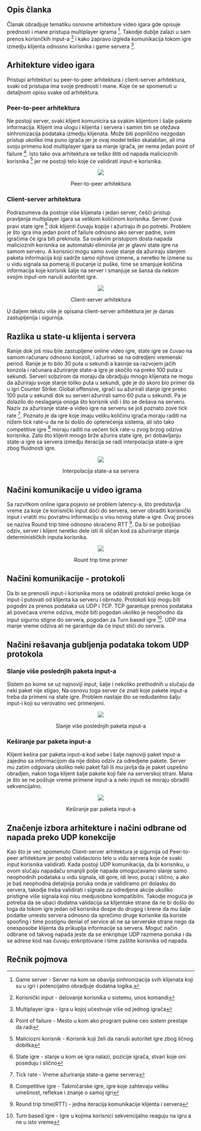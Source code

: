 ## Opis članka

  Članak obradjuje tematiku osnovne arhitekture video igara gde opisuje prednosti i mane pristupa multiplayer igrama [^1]. Takodje dublje zalazi u sam prenos korisnčkih input-a [^2] i kako zapravo izgleda komunikacija tokom igre izmedju klijenta odnosno korisnika i game servera [^3].

## Arhitekture video igara

Pristupi arhitekturi su peer-to-peer arhitektura i client-server arhitektura, svaki od pristupa ima svoje prednosti i mane. Koje će se spomenuti u detaljnom opisu svake od arhitektura.

### Peer-to-peer arhitektura

  Ne postoji server, svaki klijent komunicira sa svakim klijentom i šalje pakete informacija. Klijent ima ulogu i klijenta i servera i samim tim se otežava sinhronizacija podataka izmedju klijenata. Može biti poprilično nezgodan pristup ukoliko ima puno igrača jer je ovaj model teško skalabilan, ali ima svoju primenu kod multiplayer igara sa manje igrača, jer nema jedan point of failure [^4]. Isto tako ova arhitektura se teško štiti od napada malicioznih korisnika [^6] jer ne postoji telo koje će validirati input-e korisnika.

<p align="center">
  <img src="https://github.com/JanosevicRa177/Game-security-research/blob/main/literatura/Naucni%20clanci/Online%20igre/Analiza%20pretnji%20kroz%20analizu%20inputa%20korisnika/Real-time%20Multiplayer%20Software%20Architecture%20and%20protocol%20threat%20mitigation/Slike/Peer-to-peer%20arhitektura.png" />
</p>

<p align="center">
  Peer-to-peer arhitektura
</p>

### Client-server arhitektura

  Podrazumeva da postoje više klijenata i jedan server, češći pristup pravljenja multiplayer igara sa velikom količinom korisnika. Server čuva pravi state igre [^5] dok klijenti čuvaju kopije i ažuriraju ih po potrebi. Problem je što igra ima jedan point of failure odnosno ako server padne, svim igračima će igra biti prekinuta. Sa ovakvim pristupom dosta napada malicioznih korisnika se automatski eliminiše jer je glavni state igre na samom serveru. A korisnici mogu samo svoje stanje da ažuriraju slanjem paketa informacija koji sadrže samo njihove izmene, a neretko te izmene su u vidu signala sa pomeraj ili pucanje iz puške, time se smanjuje količina informacija koje korisnik šalje na server i smanjuje se šansa da nekom svojim input-om naruši autoritet igre.

<p align="center">
  <img src="https://github.com/JanosevicRa177/Game-security-research/blob/main/literatura/Naucni%20clanci/Online%20igre/Analiza%20pretnji%20kroz%20analizu%20inputa%20korisnika/Real-time%20Multiplayer%20Software%20Architecture%20and%20protocol%20threat%20mitigation/Slike/Client-server%20arhitektura.png" />
</p>
<p align="center">
  Client-server arhitektura
</p>


U daljem tekstu više je opisana client-server arhitektura jer je danas zastupljenija i sigurnija.

## Razlika u state-u klijenta i servera

  Ranije dok još nisu bile zastupljene online video igre, state igre se čuvao na samom računaru odnosno konzoli, i ažurirao se na odredjeni vremenski period. Ranije je to bilo 30 puta u sekundi a kasnije sa razvojem jačih konzola i računara ažuriranje state-a igre je skočilo na preko 100 puta u sekundi. Serveri sobzirom da moraju da obradjuju mnogo klijenata ne mogu da ažuriraju svoje stanje toliko puta u sekundi, gde je do skoro bio primer da u igri Counter Strike: Global offensive, igrači su ažurirali stanje igre preko 100 puta u sekundi dok su serveri ažurirali samo 60 puta u sekundi. Pa je dolazilo do neslaganja onoga što korisnik vidi i što se dešava na serveru. Naziv za ažuriranje state-a video igre na serveru se još poznato zove tick rate [^7]. Poznato je da igre koje imaju veliku količinu igrača moraju raditi na nižem tick rate-u da ne bi došlo do opterećenja sistema, ali isto tako competitive igre [^8] moraju raditi na većem tick rate-u zvog brzog odziva korisnika. Zato što klijent mnogo brže ažurira state igre, pri dobavljanju state-a igre sa servera izmedju iteracija se radi interpolacija state-a igre zbog fluidnosti igre.

<p align="center">
  <img src="https://github.com/JanosevicRa177/Game-security-research/blob/main/literatura/Naucni%20clanci/Online%20igre/Analiza%20pretnji%20kroz%20analizu%20inputa%20korisnika/Real-time%20Multiplayer%20Software%20Architecture%20and%20protocol%20threat%20mitigation/Slike/Interpolacija%20state-a%20sa%20servera.png" />
</p>
<p align="center">
  Interpolacija state-a sa servera
</p>

## Načini komunikacije u video igrama

  Sa razvitkom online igara pojavio se problem latency-a, što predstavlja vreme za koje će korisnički input doći do servera, server obraditi korisnički input i vratiti mu povratnu informaciju u visu novog state-a igre. Ovaj proces se naziva Round trip time odnosno skraćeno RTT [^9]. Da bi se poboljšao odziv, server i klijent neretko dele isti ili sličan kod za ažuriranje stanja determinističkih inputa korisnika.

<p align="center">
  <img src="https://github.com/JanosevicRa177/Game-security-research/blob/main/literatura/Naucni%20clanci/Online%20igre/Analiza%20pretnji%20kroz%20analizu%20inputa%20korisnika/Real-time%20Multiplayer%20Software%20Architecture%20and%20protocol%20threat%20mitigation/Slike/Rount%20trip%20time%20primer.png" />
</p>
<p align="center">
  Rount trip time primer
</p>

## Načini komunikacije - protokoli

  Da bi se prenosili input-i korisnika mora se odabrati protokol preko koga će input-i putovati od klijenta ka serveru i obrnuto. Protokoli koji mogu biti pogodni za prenos podataka us UDP i TCP. TCP garantuje prenos podataka ali povećava vreme odziva, može biti pogodan ukoliko je neophodno da input sigurno stigne do servera, pogodan za Turn based igre [^10]. UDP ima manje vreme odziva ali ne garantuje da će input stići do servera. 

## Načini rešavanja gubljenja podataka tokom UDP protokola

### Slanje više poslednjih paketa input-a

  Sistem po kome se uz najnoviji input, šalje i nekoliko prethodnih u slučaju da neki paket nije stigao, Na osnovu toga server će znati koje pakete input-a treba da primeni na state igre. Problem nastaje što se redudantno šalju input-i koji su verovatno već primenjeni.

<p align="center">
  <img src="https://github.com/JanosevicRa177/Game-security-research/blob/main/literatura/Naucni%20clanci/Online%20igre/Analiza%20pretnji%20kroz%20analizu%20inputa%20korisnika/Real-time%20Multiplayer%20Software%20Architecture%20and%20protocol%20threat%20mitigation/Slike/Slanje%20više%20poslednjih%20paketa%20inputpng.png" />
</p>
<p align="center">
  Slanje više poslednjih paketa input-a
</p>

### Keširanje par paketa input-a

  Klijent kešira par paketa input-a kod sebe i šalje najnoviji paket input-a zajedno sa informacijom da nije dobio odziv za odredjene pakete. Server mu zatim odgovara ukoliko neki paket fali ili mu javlja da je paket uspešno obradjen, nakon toga klijent šalje pakete koji fale na serverskoj strani. Mana je što se ne poštuje vreme primene input-a a neki inputi se moraju obraditi sekvencijalno.

<p align="center">
  <img src="https://github.com/JanosevicRa177/Game-security-research/blob/main/literatura/Naucni%20clanci/Online%20igre/Analiza%20pretnji%20kroz%20analizu%20inputa%20korisnika/Real-time%20Multiplayer%20Software%20Architecture%20and%20protocol%20threat%20mitigation/Slike/Keširanje%20par%20paketa%20input.png" />
</p>
<p align="center">
  Keširanje par paketa input-a
</p>

## Značenje izbora arhitekture i načini odbrane od napada preko UDP konekcije

  Kao što je već spomenuto Client-server arhitektura je sigurnija od Peer-to-peer arhitekture jer postoji validaciono telo u vidu servera koje će svaki input korisnika validirati. Kada postoji UDP komunikacija, da bi korisniku, u ovom slučaju napadaču smanjili polje napada omogućavamo slanje samo neophodnih podataka u vidu signala, idi gore, idi levo, pucaj i slično, a ako je baš neophodna detaljnija poruka onda je validiramo pri dolasku do servera, takodje treba validirati i signale za odredjene akcije ukoliko pristigne više signala koji nisu medjusobno kompatibilni. Takodje moguća je potreba da se ubaci dodatna validacija sa klijentske strane da ne bi došlo do toga da tokom igre jedan od korisnika dospe do drugog i krene da mu šalje podatke umesto servera odnosno da sprečimo druge korisnike da koriste spoofing i time postignu denial of service ali ne sa serverske strane nego da onesposobe klijenta da prikuplja informacije sa servera. Moguć način odbrane od takvog napada jeste da se enkriptuje UDP razmena poruka i da se adrese kod nas čuvaju enkriptovane i time zaštite korisnika od napada.
  

## Rečnik pojmova

[^1]: Game server - Server na kom se obavlja sinhronizacija svih klijenata koji su u igri i potencijalno obradjuje dodatna logika.

[^2]: Korisnički input - delovanje korisnika u sistemu, unos komandi

[^3]: Multiplayer igra - Igra u kojoj učestvuje više od jednog igrača

[^4]: Point of failure - Mesto u kom ako program pukne ceo sistem prestaje da radi

[^5]: State igre - stanje u kom se igra nalazi, pozicije igrača, stvari koje oni poseduju i slično

[^6]: Maliciozni korisnik - Korisnik koji želi da naruši autoritet igre zbog ličnog dobitka

[^7]: Tick rate - Vreme ažuriranja state-a game servera

[^8]: Competitive igre - Takmičarske igre, igre koje zahtevaju veliku umešnost, reflekse i znanje o samoj igri

[^9]: Round trip time(RTT) - jedna iteracija komunikacije klijenta i servera

[^10]: Turn based igre - Igre u kojima korisnici sekvencijalno reaguju na igru a ne u isto vreme
